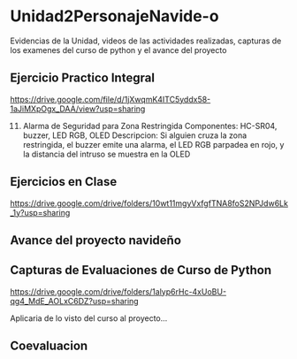 # Unidad2PersonajeNavide-o
Evidencias de la Unidad, videos de las actividades realizadas, capturas de los examenes del curso de python y el avance del proyecto

## Ejercicio Practico Integral
https://drive.google.com/file/d/1jXwqmK4ITC5yddx58-1aJiMXpOgx_DAA/view?usp=sharing

11. Alarma de Seguridad para Zona Restringida
Componentes: HC-SR04, buzzer, LED RGB, OLED
Descripcion: Si alguien cruza la zona restringida, el buzzer emite una alarma, 
el LED RGB parpadea en rojo, y la distancia del intruso se muestra en la OLED

## Ejercicios en Clase
https://drive.google.com/drive/folders/10wt11mgyVxfgfTNA8foS2NPJdw6Lk_1y?usp=sharing

## Avance del proyecto navideño


## Capturas de Evaluaciones de Curso de Python
https://drive.google.com/drive/folders/1alyp6rHc-4xUoBU-qg4_MdE_AOLxC6DZ?usp=sharing

Aplicaria de lo visto del curso al proyecto...

## Coevaluacion
